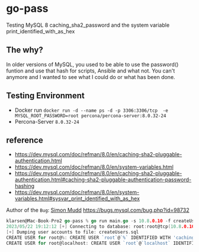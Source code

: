 # go-pass
Testing MySQL 8 caching_sha2_password and the system variable print_identified_with_as_hex


## The why?
In older versions of MySQL, you used to be able to use the password() funtion and use that hash for scripts, Ansible and what not.
You can't anymore and I wanted to see what I could do or what has been done.


## Testing Environment
- Docker run `docker run -d --name ps -d -p 3306:3306/tcp  -e MYSQL_ROOT_PASSWORD=root percona/percona-server:8.0.32-24`
- Percona-Server `8.0.32-24`

## reference
- https://dev.mysql.com/doc/refman/8.0/en/caching-sha2-pluggable-authentication.html
- https://dev.mysql.com/doc/refman/8.0/en/system-variables.html
- https://dev.mysql.com/doc/refman/8.0/en/caching-sha2-pluggable-authentication.html#caching-sha2-pluggable-authentication-password-hashing
- https://dev.mysql.com/doc/refman/8.0/en/system-variables.html#sysvar_print_identified_with_as_hex


Author of the `Bug`: [Simon Mudd](https://github.com/sjmudd)  https://bugs.mysql.com/bug.php?id=98732

```Go
klarsen@Mac-Book-Pro2 go-pass % go run main.go -s 10.8.0.10 -f createUsers.sql
2023/05/22 19:12:12 [+] Connecting to database: root:root@tcp(10.8.0.10:3306)/mysql
[+] Dumping user accounts to file: createUsers.sql
CREATE USER for root@%: CREATE USER `root`@`%` IDENTIFIED WITH 'caching_sha2_password' AS 0x244124303035240E6201545B641F35231C1D280A6F64537B7B25504945564C30355659705643717A6E544442584A61463850354F6E692E5137694D4F5959376E535051554D32 REQUIRE NONE PASSWORD EXPIRE DEFAULT ACCOUNT UNLOCK PASSWORD HISTORY DEFAULT PASSWORD REUSE INTERVAL DEFAULT PASSWORD REQUIRE CURRENT DEFAULT
CREATE USER for root@localhost: CREATE USER `root`@`localhost` IDENTIFIED WITH 'caching_sha2_password' AS 0x244124303035241D322B704A304A472D6C39023F365E040E32011E6A51326867414341473061447250722F74504F754E44434F5376744C4238573651727073536E6F50427742 REQUIRE NONE PASSWORD EXPIRE DEFAULT ACCOUNT UNLOCK PASSWORD HISTORY DEFAULT PASSWORD REUSE INTERVAL DEFAULT PASSWORD REQUIRE CURRENT DEFAULT
```
